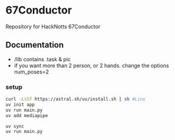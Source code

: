 # 67Conductor
Repository for HackNotts 67Conductor

## Documentation
* /lib contains .task & pic
* if you want more than 2 person, or 2 hands. change the options num_poses=2

### setup
```sh
curl -LsSf https://astral.sh/uv/install.sh | sh #Linu
uv init app
uv run main.py
uv add mediapipe
```

```sh
uv sync
uv run main.py
```